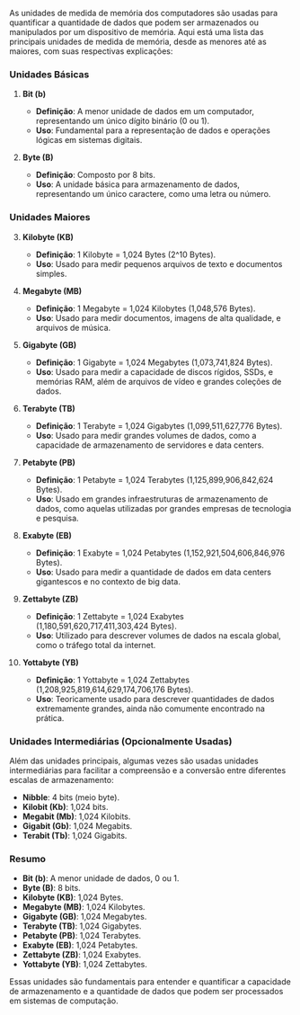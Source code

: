 As unidades de medida de memória dos computadores são usadas para quantificar a quantidade de dados que podem ser armazenados ou manipulados por um dispositivo de memória. Aqui está uma lista das principais unidades de medida de memória, desde as menores até as maiores, com suas respectivas explicações:

### Unidades Básicas

1. **Bit (b)**
   - **Definição**: A menor unidade de dados em um computador, representando um único dígito binário (0 ou 1).
   - **Uso**: Fundamental para a representação de dados e operações lógicas em sistemas digitais.

2. **Byte (B)**
   - **Definição**: Composto por 8 bits.
   - **Uso**: A unidade básica para armazenamento de dados, representando um único caractere, como uma letra ou número.

### Unidades Maiores

3. **Kilobyte (KB)**
   - **Definição**: 1 Kilobyte = 1,024 Bytes (2^10 Bytes).
   - **Uso**: Usado para medir pequenos arquivos de texto e documentos simples.

4. **Megabyte (MB)**
   - **Definição**: 1 Megabyte = 1,024 Kilobytes (1,048,576 Bytes).
   - **Uso**: Usado para medir documentos, imagens de alta qualidade, e arquivos de música.

5. **Gigabyte (GB)**
   - **Definição**: 1 Gigabyte = 1,024 Megabytes (1,073,741,824 Bytes).
   - **Uso**: Usado para medir a capacidade de discos rígidos, SSDs, e memórias RAM, além de arquivos de vídeo e grandes coleções de dados.

6. **Terabyte (TB)**
   - **Definição**: 1 Terabyte = 1,024 Gigabytes (1,099,511,627,776 Bytes).
   - **Uso**: Usado para medir grandes volumes de dados, como a capacidade de armazenamento de servidores e data centers.

7. **Petabyte (PB)**
   - **Definição**: 1 Petabyte = 1,024 Terabytes (1,125,899,906,842,624 Bytes).
   - **Uso**: Usado em grandes infraestruturas de armazenamento de dados, como aquelas utilizadas por grandes empresas de tecnologia e pesquisa.

8. **Exabyte (EB)**
   - **Definição**: 1 Exabyte = 1,024 Petabytes (1,152,921,504,606,846,976 Bytes).
   - **Uso**: Usado para medir a quantidade de dados em data centers gigantescos e no contexto de big data.

9. **Zettabyte (ZB)**
   - **Definição**: 1 Zettabyte = 1,024 Exabytes (1,180,591,620,717,411,303,424 Bytes).
   - **Uso**: Utilizado para descrever volumes de dados na escala global, como o tráfego total da internet.

10. **Yottabyte (YB)**
    - **Definição**: 1 Yottabyte = 1,024 Zettabytes (1,208,925,819,614,629,174,706,176 Bytes).
    - **Uso**: Teoricamente usado para descrever quantidades de dados extremamente grandes, ainda não comumente encontrado na prática.

### Unidades Intermediárias (Opcionalmente Usadas)

Além das unidades principais, algumas vezes são usadas unidades intermediárias para facilitar a compreensão e a conversão entre diferentes escalas de armazenamento:

- **Nibble**: 4 bits (meio byte).
- **Kilobit (Kb)**: 1,024 bits.
- **Megabit (Mb)**: 1,024 Kilobits.
- **Gigabit (Gb)**: 1,024 Megabits.
- **Terabit (Tb)**: 1,024 Gigabits.

### Resumo

- **Bit (b)**: A menor unidade de dados, 0 ou 1.
- **Byte (B)**: 8 bits.
- **Kilobyte (KB)**: 1,024 Bytes.
- **Megabyte (MB)**: 1,024 Kilobytes.
- **Gigabyte (GB)**: 1,024 Megabytes.
- **Terabyte (TB)**: 1,024 Gigabytes.
- **Petabyte (PB)**: 1,024 Terabytes.
- **Exabyte (EB)**: 1,024 Petabytes.
- **Zettabyte (ZB)**: 1,024 Exabytes.
- **Yottabyte (YB)**: 1,024 Zettabytes.

Essas unidades são fundamentais para entender e quantificar a capacidade de armazenamento e a quantidade de dados que podem ser processados em sistemas de computação.

